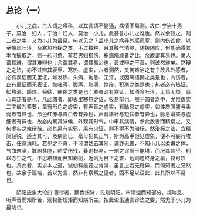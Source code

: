 ## 总论（一）


&emsp;&emsp;小儿之病，古人谓之哑科，以其言语不能通，病情不易测。故曰∶宁治十男子，莫治一妇人；宁治十妇人，莫治一小儿。此甚言小儿之难也。然以余较之，则三者之中，又为小儿为最易。何以见之？盖小儿之病非外感风寒，则内伤饮食，以至惊风吐泻，及寒热疳痫之类，不过数种，且其脏气清灵，随拨随应，但能确得其本而撮取之，则一药可愈，非若男妇损伤，积痼痴顽者之比，余故谓其易也。第人谓其难，谓其难辩也；余谓其易，谓其易治也，设或辩之不真，则诚然难矣。然辩之之法，亦不过辩其表里、寒热、虚实，六者洞然，又何难治之有？故凡外感者，必有表证而无里证，如发热、头痛、拘急、无汗，或因风搐搦之类是也；内伤者，止有里证而无表证，如吐泻、腹痛、胀满、惊疳、积聚之类是也；热者必有热证，如热渴、躁烦、秘结、痈疡之类是也；寒者必有寒证，如清冷吐泻，无热无烦，恶心喜热者是也，凡此四者，即表里寒热之证，极易辩也。然于四者之中，尤惟虚实二字最为紧要，盖有形色之虚实，有声音之虚实，有脉息之虚实，如体质强盛与柔弱者有异也，形色红赤与青白者有异也，声音雄壮与短怯者有异也，脉息滑实与虚细者有异也，故必内察其脉候，外观其形气，中审其病情，参此数者而精察之，又何虚实之难辩哉。必其果有实邪，果有火证，则不得不为治标，然治标之法，宜精简轻锐，适当其可，及病则已，毫毋犯其正气，斯为高手但见虚象，便不可妄行攻击，任意消耗。若见之不真，不可谓姑去其邪，谅亦无害，不知小儿以柔嫩之体，气血未坚，脏腑甚脆，略受伤残，萎谢极易，一剂之谬尚不能堪，而况其甚乎。矧以方生之气，不思培植而但知剥削，近则为目下之害，远则遗终身之羸，良可叹也。凡此者，实求本之道，诚幼科最要之肯綮，虽言之若无奇异，而何知者之茫然也。故余于篇端，首以为言，然非有察察之见者，固不足以语此，此其所以不易也。

&emsp;&emsp;阴阳应象大论曰∶善诊者，察色按脉，先别阴阳。审清浊而知部分，视喘息、听声音而知所苦，观权衡规矩而知病所主。按此论虽通言诊法之要，然尤于小儿为最切也。

